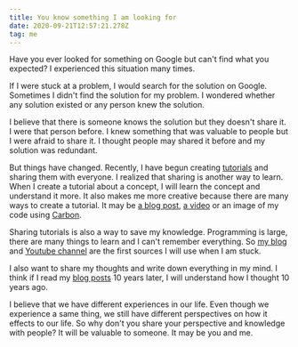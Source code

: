 ```yaml
---
title: You know something I am looking for
date: 2020-09-21T12:57:21.278Z
tag: me
---
```


Have you ever looked for something on Google but can't find what you expected? I experienced this situation many times.

If I were stuck at a problem, I would search for the solution on Google. Sometimes I didn't find the solution for my problem. I wondered whether any solution existed or any person knew the solution.

I believe that there is someone knows the solution but they doesn't share it. I were that person before. I knew something that was valuable to people but I were afraid to share it. I thought people may shared it before and my solution was redundant.

But things have changed. Recently, I have begun creating [tutorials](https://www.youtube.com/channel/UCXykqt3V2-9bYXKWZRcH0rA) and sharing them with everyone. I realized that sharing is another way to learn. When I create a tutorial about a concept, I will learn the concept and understand it more. It also makes me more creative because there are many ways to create a tutorial. It may be [a blog post](https://phongduong.dev/blog), [a video](https://www.youtube.com/channel/UCXykqt3V2-9bYXKWZRcH0rA) or an image of my code using [Carbon](https://carbon.now.sh/).

Sharing tutorials is also a way to save my knowledge. Programming is large, there are many things to learn and I can't remember everything. So [my blog](https://phongduong.dev/blog) and [Youtube channel](https://www.youtube.com/channel/UCXykqt3V2-9bYXKWZRcH0rA) are the first sources I will use when I am stuck.

I also want to share my thoughts and write down everything in my mind. I think if I read my [blog posts](https://phongduong.dev/blog) 10 years later, I will understand how I thought 10 years ago.

I believe that we have different experiences in our life. Even though we experience a same thing, we still have different perspectives on how it effects to our life. So why don't you share your perspective and knowledge with people? It will be valuable to someone. It may be you and me.
